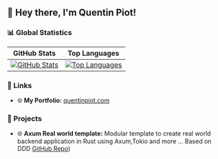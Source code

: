 ## 👋 Hey there, I'm Quentin Piot!

### 📊 Global Statistics

| GitHub Stats | Top Languages |
|--------------|---------------|
| [![GitHub Stats](https://github-readme-stats.vercel.app/api?username=quentin-piot&show_icons=true&theme=dark&count_private=true&hide_rank=true)](https://github.com/quentin-piot) | [![Top Languages](https://github-readme-stats.vercel.app/api/top-langs/?username=quentin-piot&show_icons=true&theme=dark&layout=compact&langs_count=6&exclude_repo=Quentin-Piot/portfoliot-nextjs)](https://github.com/quentin-piot) |


### 🔗 Links

- 🌐 **My Portfolio:** [quentinpiot.com](https://quentinpiot.com)

### 🚀 Projects

- 🌐 **Axum Real world template:** Modular template to create real world backend application in Rust using Axum,Tokio and more ... Based on DDD [GitHub Repo](https://github.com/Quentin-Piot/axum-diesel-real-world))

